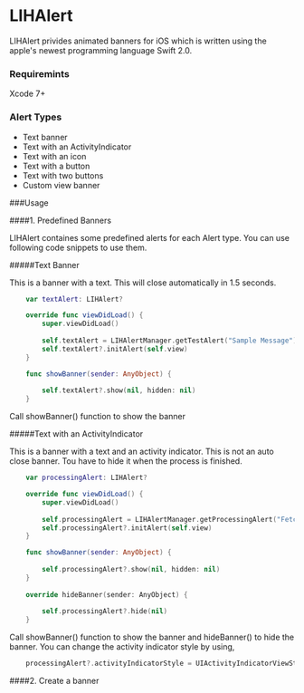 # LIHAlert
LIHAlert privides animated banners for iOS which is written using the apple's newest programming language Swift 2.0. 

### Requiremints
Xcode 7+

### Alert Types
* Text banner
* Text with an ActivityIndicator
* Text with an icon
* Text with a button
* Text with two buttons
* Custom view banner

###Usage

####1. Predefined Banners

LIHAlert containes some predefined alerts for each Alert type. You can use following code snippets to use them. 

#####Text Banner

This is a banner with a text. This will close automatically in 1.5 seconds.

```Swift
    var textAlert: LIHAlert?

    override func viewDidLoad() {
        super.viewDidLoad()
        
        self.textAlert = LIHAlertManager.getTestAlert("Sample Message")
        self.textAlert?.initAlert(self.view)
    }

    func showBanner(sender: AnyObject) {
        
        self.textAlert?.show(nil, hidden: nil)
    }
```
Call showBanner() function to show the banner

#####Text with an ActivityIndicator

This is a banner with a text and an activity indicator. This is not an auto close banner. Tou have to hide it when the process is finished.

```Swift
    var processingAlert: LIHAlert?

    override func viewDidLoad() {
        super.viewDidLoad()
        
        self.processingAlert = LIHAlertManager.getProcessingAlert("Fetching data...")
        self.processingAlert?.initAlert(self.view)
    }

    func showBanner(sender: AnyObject) {
        
        self.processingAlert?.show(nil, hidden: nil)
    }
    
    override hideBanner(sender: AnyObject) {
        
        self.processingAlert?.hide(nil)
    }
```
Call showBanner() function to show the banner and hideBanner() to hide the banner.
You can change the activity indicator style by using,
```Swift
    processingAlert?.activityIndicatorStyle = UIActivityIndicatorViewStyle.WhiteLarge
```


####2. Create a banner
